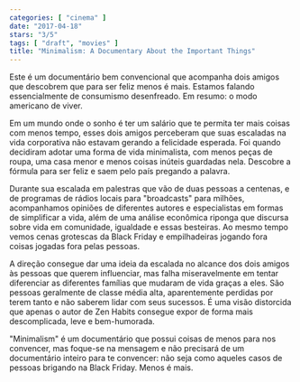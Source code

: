 ```yaml
---
categories: [ "cinema" ]
date: "2017-04-18"
stars: "3/5"
tags: [ "draft", "movies" ]
title: "Minimalism: A Documentary About the Important Things"
---
```

Este é um documentário bem convencional que acompanha dois amigos que
descobrem que para ser feliz menos é mais. Estamos falando essencialmente
de consumismo desenfreado. Em resumo: o modo americano de viver.

Em um mundo onde o sonho é ter um salário que te permita ter mais
coisas com menos tempo, esses dois amigos perceberam que suas escaladas
na vida corporativa não estavam gerando a felicidade esperada. Foi
quando decidiram adotar uma forma de vida minimalista, com menos peças
de roupa, uma casa menor e menos coisas inúteis guardadas nela. Descobre
a fórmula para ser feliz e saem pelo país pregando a palavra.

Durante sua escalada em palestras que vão de duas pessoas a centenas,
e de programas de rádios locais para "broadcasts" para milhões,
acompanhamos opiniões de diferentes autores e especialistas em formas
de simplificar a vida, além de uma análise econômica riponga que
discursa sobre vida em comunidade, igualdade e essas besteiras. Ao mesmo
tempo vemos cenas grotescas da Black Friday e empilhadeiras jogando fora
coisas jogadas fora pelas pessoas.

A direção consegue dar uma ideia da escalada no alcance dos dois
amigos às pessoas que querem influenciar, mas falha miseravelmente em
tentar diferenciar as diferentes famílias que mudaram de vida graças
a eles. São pessoas geralmente de classe média alta, aparentemente
perdidas por terem tanto e não saberem lidar com seus sucessos. É uma
visão distorcida que apenas o autor de Zen Habits consegue expor de
forma mais descomplicada, leve e bem-humorada.

"Minimalism" é um documentário que possui coisas de menos para nos
convencer, mas foque-se na mensagem e não precisará de um documentário
inteiro para te convencer: não seja como aqueles casos de pessoas
brigando na Black Friday. Menos é mais.
